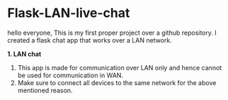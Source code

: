 # Flask-LAN-live-chat

hello everyone, 
This is my first proper project over a github repository.
I created a flask chat app that works over a LAN network.

**1. LAN chat**
1. This app is made for communication over LAN only and hence cannot be used for communication in WAN.
2. Make sure to connect all devices to the same network for the above mentioned reason.

